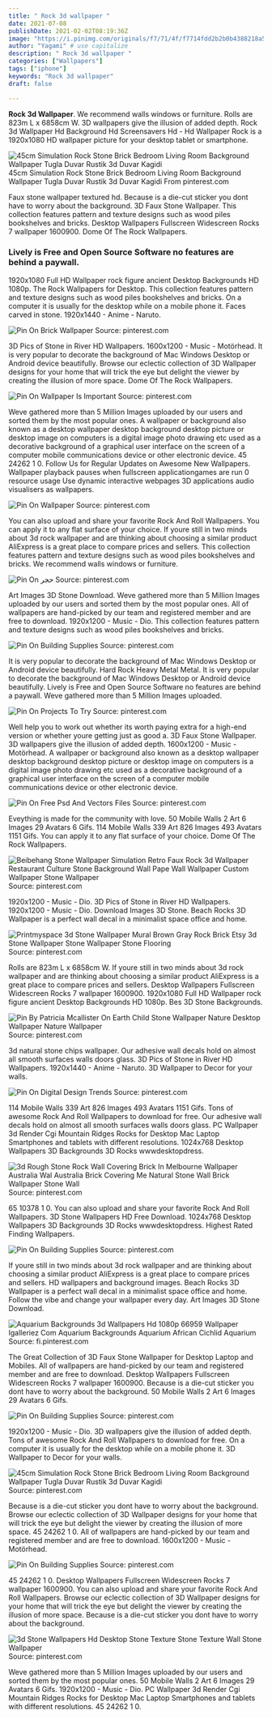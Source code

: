 ```yaml
---
title: " Rock 3d wallpaper "
date: 2021-07-08
publishDate: 2021-02-02T08:19:36Z
image: "https://i.pinimg.com/originals/f7/71/4f/f7714fdd2b2b0b4388218a55a8376a00.jpg"
author: "Yagami" # use capitalize
description: " Rock 3d wallpaper "
categories: ["Wallpapers"]
tags: ["iphone"]
keywords: "Rock 3d wallpaper"
draft: false

---
```



**Rock 3d Wallpaper**. We recommend walls windows or furniture. Rolls are 823m L x 6858cm W. 3D wallpapers give the illusion of added depth. Rock 3d Wallpaper Hd Background Hd Screensavers Hd - Hd Wallpaper Rock is a 1920x1080 HD wallpaper picture for your desktop tablet or smartphone.

![45cm Simulation Rock Stone Brick Bedroom Living Room Background Wallpaper Tugla Duvar Rustik 3d Duvar Kagidi](https://i.pinimg.com/originals/a4/38/0c/a4380c1015cedce41cb295910b944634.jpg "45cm Simulation Rock Stone Brick Bedroom Living Room Background Wallpaper Tugla Duvar Rustik 3d Duvar Kagidi")
45cm Simulation Rock Stone Brick Bedroom Living Room Background Wallpaper Tugla Duvar Rustik 3d Duvar Kagidi From pinterest.com


Faux stone wallpaper textured hd. Because is a die-cut sticker you dont have to worry about the background. 3D Faux Stone Wallpaper. This collection features pattern and texture designs such as wood piles bookshelves and bricks. Desktop Wallpapers Fullscreen Widescreen Rocks 7 wallpaper 1600900. Dome Of The Rock Wallpapers.

### Lively is Free and Open Source Software no features are behind a paywall.

1920x1080 Full HD Wallpaper rock figure ancient Desktop Backgrounds HD 1080p. The Rock Wallpapers for Desktop. This collection features pattern and texture designs such as wood piles bookshelves and bricks. On a computer it is usually for the desktop while on a mobile phone it. Faces carved in stone. 1920x1440 - Anime - Naruto.


![Pin On Brick Wallpaper](https://i.pinimg.com/originals/44/d0/b9/44d0b93d4505fcd8d9ce0d5dd987a179.jpg "Pin On Brick Wallpaper")
Source: pinterest.com

3D Pics of Stone in River HD Wallpapers. 1600x1200 - Music - Motörhead. It is very popular to decorate the background of Mac Windows Desktop or Android device beautifully. Browse our eclectic collection of 3D Wallpaper designs for your home that will trick the eye but delight the viewer by creating the illusion of more space. Dome Of The Rock Wallpapers.

![Pin On Wallpaper Is Important](https://i.pinimg.com/originals/38/bd/e4/38bde42b9f8f03b4c663328b342b031c.jpg "Pin On Wallpaper Is Important")
Source: pinterest.com

Weve gathered more than 5 Million Images uploaded by our users and sorted them by the most popular ones. A wallpaper or background also known as a desktop wallpaper desktop background desktop picture or desktop image on computers is a digital image photo drawing etc used as a decorative background of a graphical user interface on the screen of a computer mobile communications device or other electronic device. 45 24262 1 0. Follow Us for Regular Updates on Awesome New Wallpapers. Wallpaper playback pauses when fullscreen applicationgames are run 0 resource usage Use dynamic interactive webpages 3D applications audio visualisers as wallpapers.

![Pin On Wallpaper](https://i.pinimg.com/474x/f5/06/c1/f506c17df175d5b7dced6f1281ca9b09.jpg "Pin On Wallpaper")
Source: pinterest.com

You can also upload and share your favorite Rock And Roll Wallpapers. You can apply it to any flat surface of your choice. If youre still in two minds about 3d rock wallpaper and are thinking about choosing a similar product AliExpress is a great place to compare prices and sellers. This collection features pattern and texture designs such as wood piles bookshelves and bricks. We recommend walls windows or furniture.

![Pin On حجر](https://i.pinimg.com/originals/ca/57/2a/ca572ad00d131455be7bfbcdb95ba4ec.jpg "Pin On حجر")
Source: pinterest.com

Art Images 3D Stone Download. Weve gathered more than 5 Million Images uploaded by our users and sorted them by the most popular ones. All of wallpapers are hand-picked by our team and registered member and are free to download. 1920x1200 - Music - Dio. This collection features pattern and texture designs such as wood piles bookshelves and bricks.

![Pin On Building Supplies](https://i.pinimg.com/originals/a3/d4/d4/a3d4d41c3643cd89bf32bd0c30d9e493.jpg "Pin On Building Supplies")
Source: pinterest.com

It is very popular to decorate the background of Mac Windows Desktop or Android device beautifully. Hard Rock Heavy Metal Metal. It is very popular to decorate the background of Mac Windows Desktop or Android device beautifully. Lively is Free and Open Source Software no features are behind a paywall. Weve gathered more than 5 Million Images uploaded.

![Pin On Projects To Try](https://i.pinimg.com/474x/ee/6a/41/ee6a41435f48a76c2de75e0c6e055712.jpg "Pin On Projects To Try")
Source: pinterest.com

Well help you to work out whether its worth paying extra for a high-end version or whether youre getting just as good a. 3D Faux Stone Wallpaper. 3D wallpapers give the illusion of added depth. 1600x1200 - Music - Motörhead. A wallpaper or background also known as a desktop wallpaper desktop background desktop picture or desktop image on computers is a digital image photo drawing etc used as a decorative background of a graphical user interface on the screen of a computer mobile communications device or other electronic device.

![Pin On Free Psd And Vectors Files](https://i.pinimg.com/originals/81/d2/a8/81d2a84911e4ff3e23c7d033930029ca.jpg "Pin On Free Psd And Vectors Files")
Source: pinterest.com

Eveything is made for the community with love. 50 Mobile Walls 2 Art 6 Images 29 Avatars 6 Gifs. 114 Mobile Walls 339 Art 826 Images 493 Avatars 1151 Gifs. You can apply it to any flat surface of your choice. Dome Of The Rock Wallpapers.

![Beibehang Stone Wallpaper Simulation Retro Faux Rock 3d Wallpaper Restaurant Culture Stone Background Wall Pape Wall Wallpaper Custom Wallpaper Stone Wallpaper](https://i.pinimg.com/originals/b2/e5/84/b2e584443a31017f1ad33d44b43da20b.jpg "Beibehang Stone Wallpaper Simulation Retro Faux Rock 3d Wallpaper Restaurant Culture Stone Background Wall Pape Wall Wallpaper Custom Wallpaper Stone Wallpaper")
Source: pinterest.com

1920x1200 - Music - Dio. 3D Pics of Stone in River HD Wallpapers. 1920x1200 - Music - Dio. Download Images 3D Stone. Beach Rocks 3D Wallpaper is a perfect wall decal in a minimalist space office and home.

![Printmyspace 3d Stone Wallpaper Mural Brown Gray Rock Brick Etsy 3d Stone Wallpaper Stone Wallpaper Stone Flooring](https://i.pinimg.com/originals/92/4d/82/924d8248718a21cd001c2781bd93ae86.jpg "Printmyspace 3d Stone Wallpaper Mural Brown Gray Rock Brick Etsy 3d Stone Wallpaper Stone Wallpaper Stone Flooring")
Source: pinterest.com

Rolls are 823m L x 6858cm W. If youre still in two minds about 3d rock wallpaper and are thinking about choosing a similar product AliExpress is a great place to compare prices and sellers. Desktop Wallpapers Fullscreen Widescreen Rocks 7 wallpaper 1600900. 1920x1080 Full HD Wallpaper rock figure ancient Desktop Backgrounds HD 1080p. Bes 3D Stone Backgrounds.

![Pin By Patricia Mcallister On Earth Child Stone Wallpaper Nature Desktop Wallpaper Nature Wallpaper](https://i.pinimg.com/originals/69/fe/80/69fe800fc1afba6fd1dda35284bb1475.jpg "Pin By Patricia Mcallister On Earth Child Stone Wallpaper Nature Desktop Wallpaper Nature Wallpaper")
Source: pinterest.com

3d natural stone chips wallpaper. Our adhesive wall decals hold on almost all smooth surfaces walls doors glass. 3D Pics of Stone in River HD Wallpapers. 1920x1440 - Anime - Naruto. 3D Wallpaper to Decor for your walls.

![Pin On Digital Design Trends](https://i.pinimg.com/originals/a4/a7/65/a4a7655f839cba8257df14179dea5198.jpg "Pin On Digital Design Trends")
Source: pinterest.com

114 Mobile Walls 339 Art 826 Images 493 Avatars 1151 Gifs. Tons of awesome Rock And Roll Wallpapers to download for free. Our adhesive wall decals hold on almost all smooth surfaces walls doors glass. PC Wallpaper 3d Render Cgi Mountain Ridges Rocks for Desktop Mac Laptop Smartphones and tablets with different resolutions. 1024x768 Desktop Wallpapers 3D Backgrounds 3D Rocks wwwdesktopdress.

![3d Rough Stone Rock Wall Covering Brick In Melbourne Wallpaper Australia Wal Australia Brick Covering Me Natural Stone Wall Brick Wallpaper Stone Wall](https://i.pinimg.com/originals/d3/d2/9e/d3d29e1b573fe57051d7b68808de334e.jpg "3d Rough Stone Rock Wall Covering Brick In Melbourne Wallpaper Australia Wal Australia Brick Covering Me Natural Stone Wall Brick Wallpaper Stone Wall")
Source: pinterest.com

65 10378 1 0. You can also upload and share your favorite Rock And Roll Wallpapers. 3D Stone Wallpapers HD Free Download. 1024x768 Desktop Wallpapers 3D Backgrounds 3D Rocks wwwdesktopdress. Highest Rated Finding Wallpapers.

![Pin On Building Supplies](https://i.pinimg.com/originals/a2/15/f0/a215f0742f6de18bffc78b3ffe0f8b08.jpg "Pin On Building Supplies")
Source: pinterest.com

If youre still in two minds about 3d rock wallpaper and are thinking about choosing a similar product AliExpress is a great place to compare prices and sellers. HD wallpapers and background images. Beach Rocks 3D Wallpaper is a perfect wall decal in a minimalist space office and home. Follow the vibe and change your wallpaper every day. Art Images 3D Stone Download.

![Aquarium Backgrounds 3d Wallpapers Hd 1080p 66959 Wallpaper Igalleriez Com Aquarium Backgrounds Aquarium African Cichlid Aquarium](https://i.pinimg.com/originals/a8/16/e2/a816e2e7eaef5b1213b64975e1000e4d.gif "Aquarium Backgrounds 3d Wallpapers Hd 1080p 66959 Wallpaper Igalleriez Com Aquarium Backgrounds Aquarium African Cichlid Aquarium")
Source: fi.pinterest.com

The Great Collection of 3D Faux Stone Wallpaper for Desktop Laptop and Mobiles. All of wallpapers are hand-picked by our team and registered member and are free to download. Desktop Wallpapers Fullscreen Widescreen Rocks 7 wallpaper 1600900. Because is a die-cut sticker you dont have to worry about the background. 50 Mobile Walls 2 Art 6 Images 29 Avatars 6 Gifs.

![Pin On Building Supplies](https://i.pinimg.com/originals/54/4c/34/544c34ebc2ace1e3a36edf08526441cc.jpg "Pin On Building Supplies")
Source: pinterest.com

1920x1200 - Music - Dio. 3D wallpapers give the illusion of added depth. Tons of awesome Rock And Roll Wallpapers to download for free. On a computer it is usually for the desktop while on a mobile phone it. 3D Wallpaper to Decor for your walls.

![45cm Simulation Rock Stone Brick Bedroom Living Room Background Wallpaper Tugla Duvar Rustik 3d Duvar Kagidi](https://i.pinimg.com/originals/a4/38/0c/a4380c1015cedce41cb295910b944634.jpg "45cm Simulation Rock Stone Brick Bedroom Living Room Background Wallpaper Tugla Duvar Rustik 3d Duvar Kagidi")
Source: pinterest.com

Because is a die-cut sticker you dont have to worry about the background. Browse our eclectic collection of 3D Wallpaper designs for your home that will trick the eye but delight the viewer by creating the illusion of more space. 45 24262 1 0. All of wallpapers are hand-picked by our team and registered member and are free to download. 1600x1200 - Music - Motörhead.

![Pin On Building Supplies](https://i.pinimg.com/originals/a9/96/b3/a996b3f318580bb7721607057f235c9d.jpg "Pin On Building Supplies")
Source: pinterest.com

45 24262 1 0. Desktop Wallpapers Fullscreen Widescreen Rocks 7 wallpaper 1600900. You can also upload and share your favorite Rock And Roll Wallpapers. Browse our eclectic collection of 3D Wallpaper designs for your home that will trick the eye but delight the viewer by creating the illusion of more space. Because is a die-cut sticker you dont have to worry about the background.

![3d Stone Wallpapers Hd Desktop Stone Texture Stone Texture Wall Stone Wallpaper](https://i.pinimg.com/originals/f7/71/4f/f7714fdd2b2b0b4388218a55a8376a00.jpg "3d Stone Wallpapers Hd Desktop Stone Texture Stone Texture Wall Stone Wallpaper")
Source: pinterest.com

Weve gathered more than 5 Million Images uploaded by our users and sorted them by the most popular ones. 50 Mobile Walls 2 Art 6 Images 29 Avatars 6 Gifs. 1920x1200 - Music - Dio. PC Wallpaper 3d Render Cgi Mountain Ridges Rocks for Desktop Mac Laptop Smartphones and tablets with different resolutions. 45 24262 1 0.

